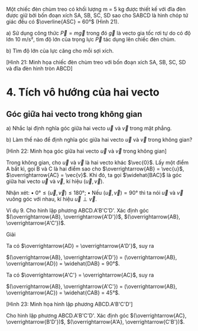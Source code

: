 Một chiếc đèn chùm treo có khối lượng m = 5 kg được thiết kế với đĩa đèn được giữ bởi bốn đoạn xích SA, SB, SC, SD sao cho SABCD là hình chóp tứ giác đều có $\overline{ASC} = 60°$ (Hình 21).

a) Sử dụng công thức $\vec{P} = m\vec{g}$ trong đó $\vec{g}$ là vecto gia tốc rơi tự do có độ lớn 10 m/s², tìm độ lớn của trọng lực $\vec{P}$ tác dụng lên chiếc đèn chùm.

b) Tìm độ lớn của lực căng cho mỗi sợi xích.

[Hình 21: Minh họa chiếc đèn chùm treo với bốn đoạn xích SA, SB, SC, SD và đĩa đèn hình tròn ABCD]

# 4. Tích vô hướng của hai vecto

## Góc giữa hai vecto trong không gian

a) Nhắc lại định nghĩa góc giữa hai vecto $\vec{u}$ và $\vec{v}$ trong mặt phẳng.

b) Làm thế nào để định nghĩa góc giữa hai vecto $\vec{u}$ và $\vec{v}$ trong không gian?

[Hình 22: Minh họa góc giữa hai vecto $\vec{u}$ và $\vec{v}$ trong không gian]

Trong không gian, cho $\vec{u}$ và $\vec{v}$ là hai vecto khác $\vec{0}$. Lấy một điểm A bất kì, gọi B và C là hai điểm sao cho $\overrightarrow{AB} = \vec{u}$, $\overrightarrow{AC} = \vec{v}$. Khi đó, ta gọi $\widehat{BAC}$ là góc giữa hai vecto $\vec{u}$ và $\vec{v}$, kí hiệu $(\vec{u},\vec{v})$.

Nhận xét:
• $0° \leq (\vec{u},\vec{v}) \leq 180°$;
• Nếu $(\vec{u},\vec{v}) = 90°$ thì ta nói $\vec{u}$ và $\vec{v}$ vuông góc với nhau, kí hiệu $\vec{u} \perp \vec{v}$.

Ví dụ 9. Cho hình lập phương ABCD.A'B'C'D'. Xác định góc $(\overrightarrow{AB}, \overrightarrow{A'D'})$, $(\overrightarrow{AB}, \overrightarrow{A'C'})$.

Giải

Ta có $\overrightarrow{AD} = \overrightarrow{A'D'}$, suy ra

$(\overrightarrow{AB}, \overrightarrow{A'D'}) = (\overrightarrow{AB}, \overrightarrow{AD}) = \widehat{DAB} = 90°$.

Ta có $\overrightarrow{A'C'} = \overrightarrow{AC}$, suy ra

$(\overrightarrow{AB}, \overrightarrow{A'C'}) = (\overrightarrow{AB}, \overrightarrow{AC}) = \widehat{CAB} = 45°$.

[Hình 23: Minh họa hình lập phương ABCD.A'B'C'D']

Cho hình lập phương ABCD.A'B'C'D'. Xác định góc $(\overrightarrow{AC}, \overrightarrow{B'D'})$, $(\overrightarrow{A'A}, \overrightarrow{C'B'})$.
